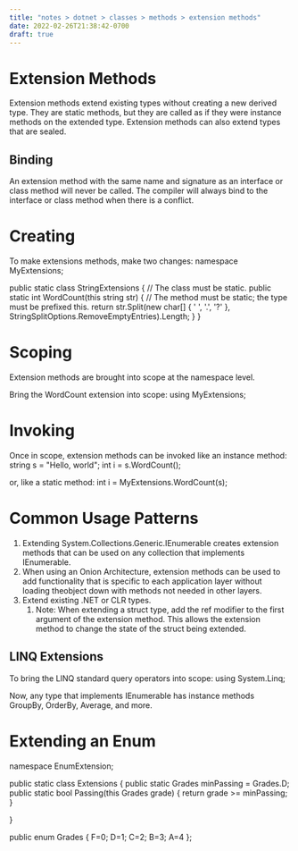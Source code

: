 ```yaml
---
title: "notes > dotnet > classes > methods > extension methods"
date: 2022-02-26T21:38:42-0700
draft: true
---
```

# Extension Methods
Extension methods extend existing types without creating a new derived type.
They are static methods, but they are called as if they were instance methods on the extended type.
Extension methods can also extend types that are sealed.

## Binding
An extension method with the same name and signature as an interface or class method will never be called.
The compiler will always bind to the interface or class method when there is a conflict.

# Creating
To make extensions methods, make two changes:
namespace MyExtensions;

public static class StringExtensions { // The class must be static.
public static int WordCount(this string str) { // The method must be static; the type must be prefixed this.
return str.Split(new char[] { ' ', '.', '?' }, StringSplitOptions.RemoveEmptyEntries).Length;
}
}

# Scoping
Extension methods are brought into scope at the namespace level.

Bring the WordCount extension into scope:
using MyExtensions;

# Invoking
Once in scope, extension methods can be invoked like an instance method:
string s = "Hello, world";
int i = s.WordCount();

or, like a static method:
int i = MyExtensions.WordCount(s);

# Common Usage Patterns
1.  Extending System.Collections.Generic.IEnumerable<T> creates extension methods that can be used on any collection that implements IEnumerable<T>.
2.  When using an Onion Architecture, extension methods can be used to add functionality that is specific to each application layer without loading theobject down with methods not needed in other layers.
3.  Extend existing .NET or CLR types.
    1.  Note: When extending a struct type, add the ref modifier to the first argument of the extension method. This allows the extension method to change the state of the struct being extended.

## LINQ Extensions
To bring the LINQ standard query operators into scope:
using System.Linq;

Now, any type that implements IEnumerable<T> has instance methods GroupBy, OrderBy, Average, and more.

# Extending an Enum
namespace EnumExtension;

public static class Extensions {
public static Grades minPassing = Grades.D;
public static bool Passing(this Grades grade) { return grade >= minPassing; }

}

public enum Grades { F=0; D=1; C=2; B=3; A=4 };
